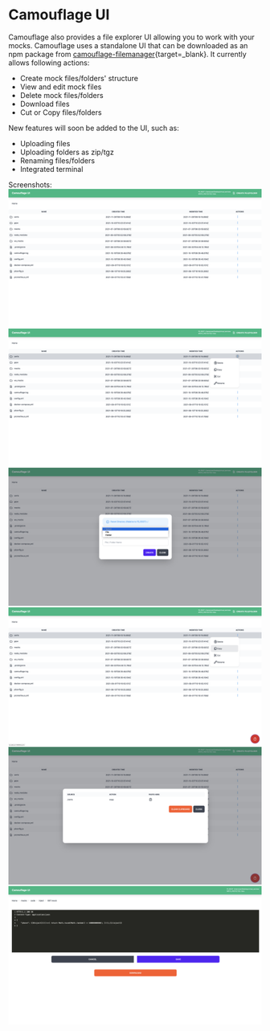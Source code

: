 # Camouflage UI

Camouflage also provides a file explorer UI allowing you to work with your mocks. Camouflage uses a standalone UI that can be downloaded as an npm package from [camouflage-filemanager](http://npmjs.com/package/camouflage-filemanager){target=\_blank}. It currently allows following actions:

- Create mock files/folders' structure
- View and edit mock files
- Delete mock files/folders
- Download files
- Cut or Copy files/folders

New features will soon be added to the UI, such as:

- Uploading files
- Uploading folders as zip/tgz
- Renaming files/folders
- Integrated terminal

Screenshots:
![CamouflageUI-1](CamouflageUI-1.png)
![CamouflageUI-2](CamouflageUI-2.png)
![CamouflageUI-3](CamouflageUI-3.png)
![CamouflageUI-4](CamouflageUI-4.png)
![CamouflageUI-5](CamouflageUI-5.png)
![CamouflageUI-6](CamouflageUI-6.png)
